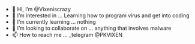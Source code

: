 - 👋 Hi, I’m @Vixeniscrazy
- 👀 I’m interested in ... Learning how to program virus and get into coding
- 🌱 I’m currently learning ... nothing
- 💞️ I’m looking to collaborate on ... anything that involves malware
- 📫 How to reach me ... _telegram @PKVIXEN

<!---
Vixeniscrazy/Vixeniscrazy is a ✨ special ✨ repository because its `README.md` (this file) appears on your GitHub profile.
You can click the Preview link to take a look at your changes.
--->
